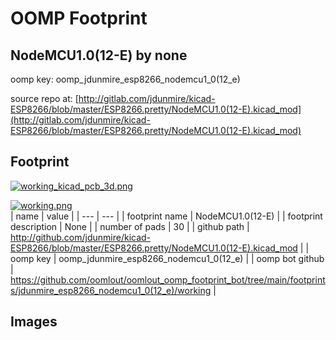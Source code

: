 # OOMP Footprint  
## NodeMCU1.0(12-E)  by none  
  
oomp key: oomp_jdunmire_esp8266_nodemcu1_0(12_e)  
  
source repo at: [http://gitlab.com/jdunmire/kicad-ESP8266/blob/master/ESP8266.pretty/NodeMCU1.0(12-E).kicad_mod](http://gitlab.com/jdunmire/kicad-ESP8266/blob/master/ESP8266.pretty/NodeMCU1.0(12-E).kicad_mod)  
## Footprint  
  
[![working_kicad_pcb_3d.png](working_kicad_pcb_3d_600.png)](working_kicad_pcb_3d.png)  
  
[![working.png](working_600.png)](working.png)  
| name | value | 
| --- | --- | 
| footprint name | NodeMCU1.0(12-E) | 
| footprint description | None | 
| number of pads | 30 | 
| github path | http://github.com/jdunmire/kicad-ESP8266/blob/master/ESP8266.pretty/NodeMCU1.0(12-E).kicad_mod | 
| oomp key | oomp_jdunmire_esp8266_nodemcu1_0(12_e) | 
| oomp bot github | https://github.com/oomlout/oomlout_oomp_footprint_bot/tree/main/footprints/jdunmire_esp8266_nodemcu1_0(12_e)/working | 
## Images  
